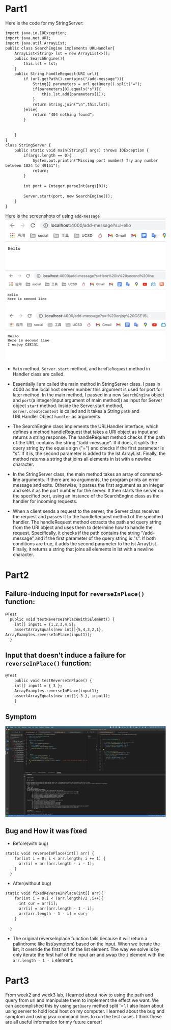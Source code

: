 # Part1
Here is the code for my StringServer:
```
import java.io.IOException;
import java.net.URI;
import java.util.ArrayList;
public class SearchEngine implements URLHandler{
    ArrayList<String> lst = new ArrayList<>();
    public SearchEngine(){
        this.lst = lst;
    }
    public String handleRequest(URI url){
        if (url.getPath().contains("/add-message")){
            String[] parameters = url.getQuery().split("=");
            if(parameters[0].equals("s")){
                this.lst.add(parameters[1]);
            }
            return String.join("\n",this.lst);
        }else{
            return "404 nothing found";
        }

        
    }
}
class StringServer {
    public static void main(String[] args) throws IOException {
        if(args.length == 0){
            System.out.println("Missing port number! Try any number between 1024 to 49151");
            return;
        }

        int port = Integer.parseInt(args[0]);

        Server.start(port, new SearchEngine());
    }
}
```
Here is the screenshots of using `add-message`
![image2](Assets/lab2/image2.png)
![image3](Assets/lab2/image3.png)
![image4](Assets/lab2/image4.png)

* `Main` method, `Server.start` method, and `handleRequest` method in Handler class are called.
* Essentially I am called the main method in StringServer class. I pass in 4000 as the local host server number this argument is used for port for later method. In the main method, I passed in a new `SearchEngine` object and `port`(a integer(input argument of main method)) as  input for Server object `start` method. Inside the Server.start method, `server.createContext` is called and it takes a String `path` and URLHandler Object `handler` as arguments.
* The SearchEngine class implements the URLHandler interface, which defines a method handleRequest that takes a URI object as input and returns a string response. The handleRequest method checks if the path of the URL contains the string "/add-message". If it does, it splits the query string by the equals sign ("=") and checks if the first parameter is "s". If it is, the second parameter is added to the lst ArrayList. Finally, the method returns a string that joins all elements in lst with a newline character.

* In the StringServer class, the main method takes an array of command-line arguments. If there are no arguments, the program prints an error message and exits. Otherwise, it parses the first argument as an integer and sets it as the port number for the server. It then starts the server on the specified port, using an instance of the SearchEngine class as the handler for incoming requests.

* When a client sends a request to the server, the Server class receives the request and passes it to the handleRequest method of the specified handler. The handleRequest method extracts the path and query string from the URI object and uses them to determine how to handle the request. Specifically, it checks if the path contains the string "/add-message" and if the first parameter of the query string is "s". If both conditions are true, it adds the second parameter to the lst ArrayList. Finally, it returns a string that joins all elements in lst with a newline character.

# Part2
## Failure-inducing input for `reverseInPlace()` function:
```
@Test
  public void testReverseInPlaceWith5Element() {
    int[] input1 = {1,2,3,4,5};
    assertArrayEquals(new int[]{5,4,3,2,1}, ArrayExamples.reverseInPlace(input1));
  }
```
## Input that doesn't induce a failure for `reverseInPlace()` function:
```
@Test 
	public void testReverseInPlace() {
    int[] input1 = { 3 };
    ArrayExamples.reverseInPlace(input1);
    assertArrayEquals(new int[]{ 3 }, input1);
	}
```
## Symptom
![image5](Assets/lab2/image5.png)
## Bug and How it was fixed
* Before(with bug)
```
static void reverseInPlace(int[] arr) {
    for(int i = 0; i < arr.length; i += 1) {
      arr[i] = arr[arr.length - i - 1];
    }
  }
```
* After(without bug)
```
static void fixedReverseInPlace(int[] arr){
    for(int i = 0;i < (arr.length)/2 ;i++){
      int cur = arr[i];
      arr[i] = arr[arr.length - 1 - i];
      arr[arr.length - 1 - i] = cur;
    }
    
  }
```

* The original reverseInplace function fails because it will return a palindrome like list(symptom) based on the input. When we iterate the list, it override the first half of the list element. The way we solve is by only iterate the first half of the input arr and swap the `i` element with the `arr.length - 1 - i` element.

# Part3
From week2 and week3 lab, I learned about how to using the path and query from url and manipulate them to implement the effect we want. We can accomplished this by using `getQuery` method split '='. I also learn about using server to hold local host on my computer. I learned about the bug and symptom and using java command lines to run the test cases. I think these are all useful information for my future career!
